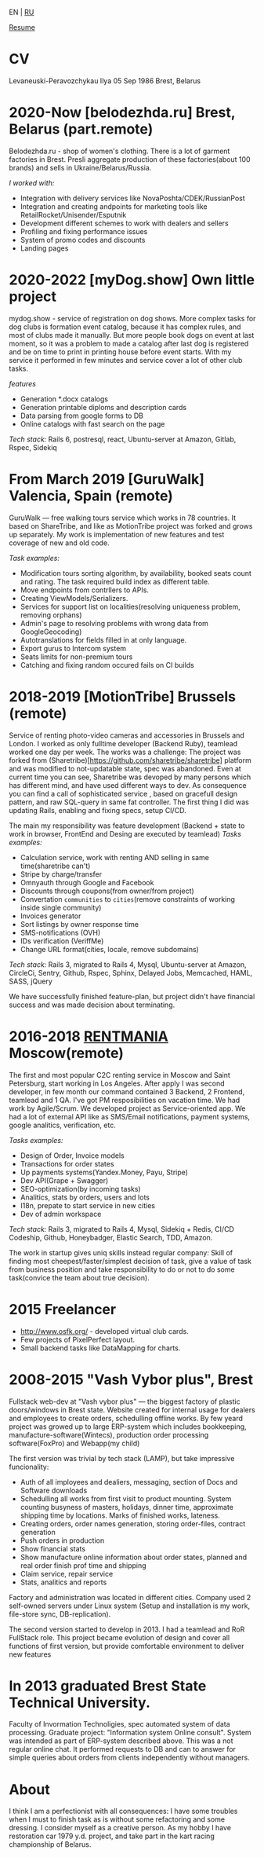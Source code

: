 EN | [RU](cv_ru.md)

[Resume](README.md)

# CV
Levaneuski-Peravozchykau Ilya 05 Sep 1986 Brest, Belarus

# 2020-Now [belodezhda.ru] Brest, Belarus (part.remote)
Belodezhda.ru - shop of women's clothing. There is a lot of garment factories in Brest. Presli aggregate production of these factories(about 100 brands) and sells in Ukraine/Belarus/Russia.

*I worked with:*
  * Integration with delivery services like NovaPoshta/CDEK/RussianPost
  * Integration and creating andpoints for marketing tools like RetailRocket/Unisender/Esputnik
  * Development different schemes to work with dealers and sellers
  * Profiling and fixing performance issues
  * System of promo codes and discounts
  * Landing pages

# 2020-2022 [myDog.show] Own little project
mydog.show - service of registration on dog shows. More complex tasks for dog clubs is formation event catalog, because it has complex rules, and most of clubs made it manually. But more people book dogs on event at last moment, so it was a problem to made a catalog after last dog is registered and be on time to print in printing house before event starts. With my service it performed in few minutes and service cover a lot of other club tasks.

*features*
  * Generation *.docx catalogs
  * Generation printable diploms and description cards
  * Data parsing from google forms to DB
  * Online catalogs with fast search on the page

*Tech stack:* Rails 6, postresql, react, Ubuntu-server at Amazon, Gitlab, Rspec, Sidekiq  

# From March 2019 [GuruWalk] Valencia, Spain (remote)
GuruWalk — free walking tours service which works in 78 countries. It based on ShareTribe, and like as MotionTribe project was forked and grows up separately. My work is implementation of new features and test coverage of new and old code.

*Task examples:*
  * Modification tours sorting algorithm, by availability, booked seats count and rating. The task required build index as different table.
  * Move endpoints from contrllers to APIs.
  * Creating ViewModels/Serializers.
  * Services for support list on localities(resolving uniqueness problem, removing orphans)
  * Admin's page to resolving problems with wrong data from GoogleGeocoding)
  * Autotranslations for fields filled in at only language.
  * Export gurus to Intercom system
  * Seats limits for non-premium tours
  * Catching and fixing random occured fails on CI builds

# 2018-2019 [MotionTribe] Brussels (remote)
Service of renting photo-video cameras and accessories in Brussels and London. I worked as only fulltime developer (Backend Ruby), teamlead worked one day per week. The works was a challenge: The project was forked from (Sharetribe)[https://github.com/sharetribe/sharetribe] platform and was modified to not-updatable state, spec was abandoned. Even at current time you can see, Sharetribe was devoped by many persons which has different mind, and have used different ways to dev.
As consequence you can find a call of sophisticated service , based on gracefull design pattern, and raw SQL-query in same fat controller. The first thing I did was updating Rails, enabling and fixing specs, setup CI/CD.

The main my responsibility was feature development (Backend + state to work in browser, FrontEnd and Desing are executed by teamlead)
*Tasks examples:*
  * Calculation service, work with renting AND selling in same time(sharetribe can't)
  * Stripe by charge/transfer
  * Omnyauth through Google and Facebook
  * Discounts through coupons(from owner/from project)
  * Convertation `communities` to `cities`(remove constraints of working inside single community)
  * Invoices generator
  * Sort listings by owner response time 
  * SMS-notifications (OVH)
  * IDs verification (VeriffMe)
  * Change URL format(cities, locale, remove subdomains)

*Tech stack:* Rails 3, migrated to Rails 4, Mysql, Ubuntu-server at Amazon, CircleCi, Sentry, Github, Rspec, Sphinx, Delayed Jobs, Memcached, HAML, SASS, jQuery

We have successfully finished feature-plan, but project didn't have financial success and was made decision about terminating.

# 2016-2018 [RENTMANIA](http://rentmania.com) Moscow(remote)
The first and most popular C2C renting service in Moscow and Saint Petersburg, start working in Los Angeles. After apply I was second developer, in few month our command contained 3 Backend, 2 Frontend, teamlead and 1 QA. I've got PM resposibilities on vacation time. We had work by Agile/Scrum. We developed project as Service-oriented app. We had a lot of external API like as SMS/Email notifications, payment systems, google analitics, verification, etc.

*Tasks examples:*
* Design of Order, Invoice models
* Transactions for order states
* Up payments systems(Yandex.Money, Payu, Stripe)
* Dev API(Grape + Swagger)
* SEO-optimization(by incoming tasks)
* Analitics, stats by orders, users and lots
* I18n, prepate to start service in new cities
* Dev of admin workspace

*Tech stack:* Rails 3, migrated to Rails 4, Mysql, Sidekiq + Redis, CI/CD Codeship, Github, Honeybadger, Elastic Search, TDD, Amazon.

The work in startup gives uniq skills instead regular company: Skill of finding most cheepest/faster/simplest decision of task, give a value of task from business position and take responsibility to do or not to do some task(convice the team about true decision).

# 2015 Freelancer
* http://www.osfk.org/ - developed virtual club cards.
* Few projects of PixelPerfect layout.
* Small backend tasks like DataMapping for charts.

# 2008-2015 "Vash Vybor plus", Brest
Fullstack web-dev at "Vash vybor plus" — the biggest factory of plastic doors/windows in Brest state.
Website created for internal usage for dealers and employees to create orders, schedulling offline works. By few yeard project was growed up to large ERP-system which includes bookkeeping, manufacture-software(Wintecs), production order processing software(FoxPro) and Webapp(my child)

The first version was trivial by tech stack (LAMP), but take impressive funcionality:
* Auth of all imployees and dealiers, messaging, section of Docs and Software downloads
* Schedulling all works from first visit to product mounting. System counting busyness of masters, holidays, dinner time, approximate shipping time by locations. Marks of finished works, lateness. 
* Creating orders, order names generation, storing order-files, contract generation
* Push orders in production
* Show financial stats
* Show manufacture online information about order states, planned and real order finish prof time and shipping
* Claim service, repair service
* Stats, analitics and reports

Factory and administration was located in different cities. Company used 2 self-owned servers under Linux system (Setup and installation is my work, file-store sync, DB-replication).


The second version started to develop in 2013. I had a teamlead and RoR FullStack role. This project became evolution of design and cover all functions of first version, but provide comfortable environment to deliver new features

# In 2013 graduated Brest State Technical University.
Faculty of Invormation Technoligies, spec automated system of data processing.
Graduate project: "Information system Online consult". System was intended as part of ERP-system described above. This was a not regular online chat. It performed requests to DB and can to answer for simple queries about orders from clients independently without managers. 

# About
I think I am a perfectionist with all consequences: I have some troubles when I must to finish task as is without some refactoring and some dressing.
I consider myself as a creative person. As my hobby I have restoration car 1979 y.d. project, and take part in the kart racing championship of Belarus.

